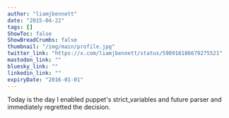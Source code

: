 ```yaml
---
author: "liamjbennett"
date: "2015-04-22"
tags: []
ShowToc: false
ShowBreadCrumbs: false
thumbnail: "/img/main/profile.jpg"
twitter_link: "https://x.com/liamjbennett/status/590918186679275521"
mastodon_link: ""
bluesky_link: ""
linkedin_link: ""
expiryDate: "2016-01-01"
---
```


Today is the day I enabled puppet's strict_variables and future parser and immediately regretted the decision.

